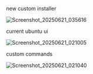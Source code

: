 
new custom installer

![Screenshot_20250621_035616](https://github.com/user-attachments/assets/afaa789b-89d7-4f05-97b0-3123a3aa0553)


current ubuntu ui 

![Screenshot_20250621_021005](https://github.com/user-attachments/assets/ec20e88d-7399-45a3-8dd8-4ed421655fe5)


custom commands 

![Screenshot_20250621_021040](https://github.com/user-attachments/assets/9076bfed-8f5f-4863-b420-d3179c8c95f8)
